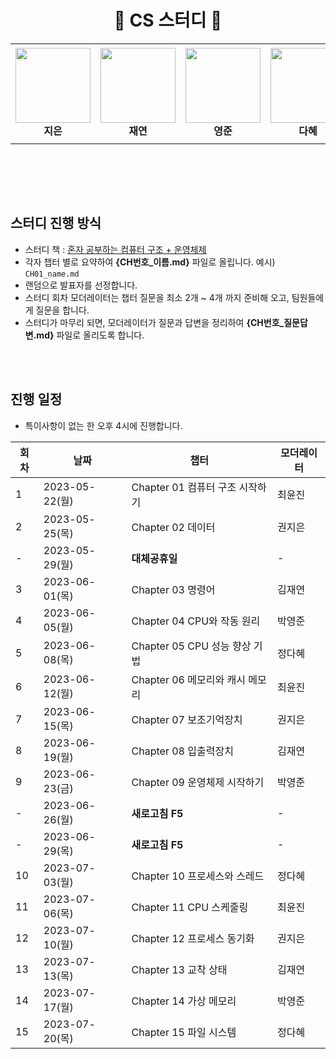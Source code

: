  <div align="center">
  <h1> 🎉 CS 스터디  🎉</h1>
<!--   <p>🎉 CS 스터디</p> -->
</div>


<div align="center">
<table>
    <tr height="160px">
        <td align="center" width="150px">
            <a href="https://github.com/lectura7942"><img height="120px" width="120px" src="https://avatars.githubusercontent.com/u/81620001?v=4"/></a>
            <br />
            <strong>지은</strong>
        </td>
        <td align="center" width="150px">
            <a href="https://github.com/JLake310"><img height="120px" width="120px" src="https://avatars.githubusercontent.com/u/86578246?v=4"/></a>
            <br />
            <strong>재연</strong>
        </td>
        <td align="center" width="150px">
            <a href="https://github.com/hoooolllly"><img height="120px" width="120px" src="https://avatars.githubusercontent.com/u/126573689?v=4"/></a>
            <br />
            <strong>영준</strong>
        </td>
        <td align="center" width="150px">
            <a href="https://github.com/Da-Hye-JUNG"><img height="120px" width="120px" src="https://avatars.githubusercontent.com/u/96599427?v=4"/></a>
            <br />
            <strong>다혜</strong>
        </td>
            <td align="center" width="150px">
            <a href="https://github.com/yunjinchoidev"><img height="120px" width="120px" src="https://avatars.githubusercontent.com/u/89494907?v=4"/></a>
            <br />
            <strong>윤진</strong>
        </td>
    </tr>
</table>
</div>
</br>


</br></br>

## 스터디 진행 방식
- 스터디 책 : [혼자 공부하는 컴퓨터 구조 + 운영체제](https://www.aladin.co.kr/shop/wproduct.aspx?ItemId=299014282)
- 각자 챕터 별로 요약하여 **{CH번호_이름.md}** 파일로 올립니다. 예시) `CH01_name.md`
- 랜덤으로 발표자를 선정합니다.
- 스터디 회차 모더레이터는 챕터 질문을 최소 2개 ~ 4개 까지 준비해 오고, 팀원들에게 질문을 합니다.
- 스터디가 마무리 되면, 모더레이터가 질문과 답변을 정리하여 **{CH번호_질문답변.md}** 파일로 올리도록 합니다.

</br></br>

## 진행 일정
- 특이사항이 없는 한 오후 4시에 진행합니다.

| 회차 | 날짜 | 챕터 | 모더레이터 |
|---|---|---|---|
| 1 | 2023-05-22(월) | Chapter 01 컴퓨터 구조 시작하기 | 최윤진 |
| 2 | 2023-05-25(목) | Chapter 02 데이터 | 권지은 |
| - | 2023-05-29(월) | **대체공휴일** | - |
| 3 | 2023-06-01(목) | Chapter 03 명령어 | 김재연 |
| 4 | 2023-06-05(월) | Chapter 04 CPU와 작동 원리 | 박영준 |
| 5 | 2023-06-08(목) | Chapter 05 CPU 성능 향상 기법 | 정다혜 |
| 6 | 2023-06-12(월) | Chapter 06 메모리와 캐시 메모리 | 최윤진 |
| 7 | 2023-06-15(목) | Chapter 07 보조기억장치 | 권지은 |
| 8 | 2023-06-19(월) | Chapter 08 입출력장치 | 김재연 |
| 9 | 2023-06-23(금) | Chapter 09 운영체제 시작하기 | 박영준 |
| - | 2023-06-26(월) | **새로고침 F5** | - |
| - | 2023-06-29(목) | **새로고침 F5** | - |
| 10 | 2023-07-03(월) | Chapter 10 프로세스와 스레드 | 정다혜 |
| 11 | 2023-07-06(목) | Chapter 11 CPU 스케줄링 | 최윤진 |
| 12 | 2023-07-10(월) | Chapter 12 프로세스 동기화 | 권지은 |
| 13 | 2023-07-13(목) | Chapter 13 교착 상태 | 김재연 |
| 14 | 2023-07-17(월) | Chapter 14 가상 메모리 | 박영준 |
| 15 | 2023-07-20(목) | Chapter 15 파일 시스템 | 정다혜 |
